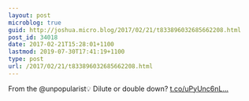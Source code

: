 ```yaml
---
layout: post
microblog: true
guid: http://joshua.micro.blog/2017/02/21/t833896032685662208.html
post_id: 34018
date: 2017-02-21T15:28:01+1100
lastmod: 2019-07-30T17:41:19+1100
type: post
url: /2017/02/21/t833896032685662208.html
---
```

From the @unpopularist💡 Dilute or double down? [t.co/uPyUnc6nL...](https://t.co/uPyUnc6nLx)
